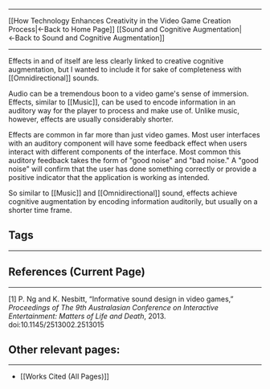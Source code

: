 ___
[[How Technology Enhances Creativity in the Video Game Creation Process|←Back to Home Page]]
[[Sound and Cognitive Augmentation|←Back to Sound and Cognitive Augmentation]]
____

Effects in and of itself are less clearly linked to creative cognitive augmentation, but I wanted to include it for sake of completeness with [[Omnidirectional]] sounds. 

Audio can be a tremendous boon to a video game's sense of immersion. Effects, similar to [[Music]], can be used to encode information in an auditory way for the player to process and make use of. Unlike music, however, effects are usually considerably shorter.

Effects are common in far more than just video games. Most user interfaces with an auditory component will have some feedback effect when users interact with different components of the interface. Most common this auditory feedback takes the form of "good noise" and "bad noise." A "good noise" will confirm that the user has done something correctly or provide a positive indicator that the application is working as intended. 

So similar to [[Music]] and [[Omnidirectional]] sound, effects achieve cognitive augmentation by encoding information auditorily, but usually on a shorter time frame. 

## Tags
_____

## References (Current Page)
____
\[1] P. Ng and K. Nesbitt, “Informative sound design in video games,” _Proceedings of The 9th Australasian Conference on Interactive Entertainment: Matters of Life and Death_, 2013. doi:10.1145/2513002.2513015
## Other relevant pages:
_____
- [[Works Cited (All Pages)]] 